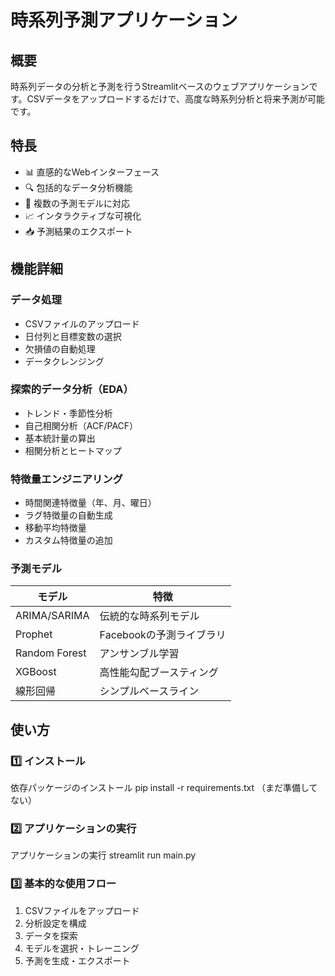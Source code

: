 # 時系列予測アプリケーション

## 概要
時系列データの分析と予測を行うStreamlitベースのウェブアプリケーションです。CSVデータをアップロードするだけで、高度な時系列分析と将来予測が可能です。

## 特長
- 📊 直感的なWebインターフェース
- 🔍 包括的なデータ分析機能
- 🤖 複数の予測モデルに対応
- 📈 インタラクティブな可視化
- 📥 予測結果のエクスポート

## 機能詳細

### データ処理 
- CSVファイルのアップロード
- 日付列と目標変数の選択
- 欠損値の自動処理
- データクレンジング

### 探索的データ分析（EDA） 
- トレンド・季節性分析
- 自己相関分析（ACF/PACF）
- 基本統計量の算出
- 相関分析とヒートマップ

### 特徴量エンジニアリング 
- 時間関連特徴量（年、月、曜日）
- ラグ特徴量の自動生成
- 移動平均特徴量
- カスタム特徴量の追加

### 予測モデル 
| モデル | 特徴 |
|--------|------|
| ARIMA/SARIMA | 伝統的な時系列モデル |
| Prophet | Facebookの予測ライブラリ |
| Random Forest | アンサンブル学習 |
| XGBoost | 高性能勾配ブースティング |
| 線形回帰 | シンプルベースライン |

## 使い方

### 1️⃣ インストール
依存パッケージのインストール
pip install -r requirements.txt
（まだ準備してない）

### 2️⃣ アプリケーションの実行
アプリケーションの実行
streamlit run main.py

### 3️⃣ 基本的な使用フロー
1. CSVファイルをアップロード
2. 分析設定を構成
3. データを探索
4. モデルを選択・トレーニング
5. 予測を生成・エクスポート